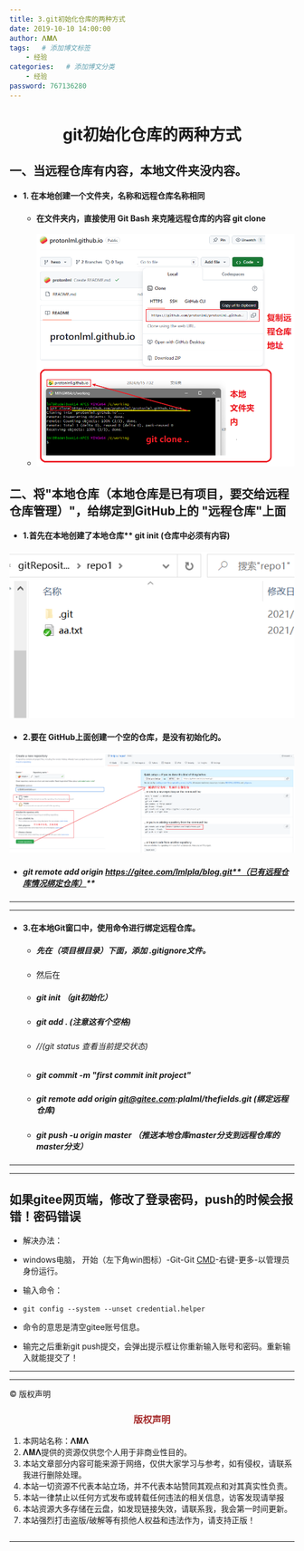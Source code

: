 ```yaml
---
title: 3.git初始化仓库的两种方式
date: 2019-10-10 14:00:00
author: 𝚲𝚳𝚲
tags:   # 添加博文标签
	- 经验
categories:   # 添加博文分类
	- 经验
password: 767136280
---
```


<h1><center>git初始化仓库的两种方式</center></h1>

## 一、当远程仓库有内容，本地文件夹没内容。

- #### 1. 在本地创建一个文件夹，名称和远程仓库名称相同

  - #### 在文件夹内，直接使用 Git Bash 来克隆远程仓库的内容 git clone

  - ![image-20240615073509611](https://raw.githubusercontent.com/protonlml/blogimages/master/imgs/202406161040105.png)







## 二、将"本地仓库（本地仓库是已有项目，要交给远程仓库管理）"，给绑定到GitHub上的 "远程仓库"上面

- #### 1.首先在本地创建了本地仓库** **git init**        (仓库中必须有内容)

![Image](https://raw.githubusercontent.com/protonlml/blogimages/master/imgs/202406161041150.png)

- #### 2.要在 GitHub上面创建一个空的仓库，是没有初始化的。

![img](https://raw.githubusercontent.com/protonlml/blogimages/master/imgs/202406161041493.png)

- ##### **git remote add origin** https://gitee.com/lmlpla/blog.git**（已有远程仓库情况绑定仓库）**

---

---



- #### 3.**在本地Git窗口中，使用命令进行绑定远程仓库。**

  - ##### 先在（项目根目录）下面，添加    .gitignore文件。

  - 然后在

  - ##### git init  （git初始化）

  - ##### git add .    (注意这有个空格)

  - ###### //(git status 查看当前提交状态)

  - ##### git commit -m "first commit init project"

  - ##### git remote add origin git@gitee.com:plalml/thefields.git    (绑定远程仓库)

  - ##### git push -u origin master          （推送本地仓库master分支到远程仓库的master分支）
    



-----

----

## 如果gitee网页端，修改了登录密码，push的时候会报错！密码错误

- 解决办法：

- windows电脑， 开始（左下角win图标）-Git-Git [CMD](https://so.csdn.net/so/search?q=CMD&spm=1001.2101.3001.7020)-右键-更多-以管理员身份运行。

- 输入命令：

- ```git
  git config --system --unset credential.helper
  ```

- 命令的意思是清空gitee账号信息。

- 输完之后重新git push提交，会弹出提示框让你重新输入账号和密码。重新输入就能提交了！

















---


----

© 版权声明

<escape>

<div>
    <h3 align="center"  style="color: brown;" >版权声明</h3>
    <table>
   		<tr>
    		<ol>
				<li>本网站名称：𝚲𝚳𝚲</li>
				<li>𝚲𝚳𝚲提供的资源仅供您个人用于非商业性目的。</li>
				<li>本站文章部分内容可能来源于网络，仅供大家学习与参考，如有侵权，请联系我进行删除处理。</li>
				<li>本站一切资源不代表本站立场，并不代表本站赞同其观点和对其真实性负责。</li>
        		<li>本站一律禁止以任何方式发布或转载任何违法的相关信息，访客发现请举报</li> 
        		<li>本站资源大多存储在云盘，如发现链接失效，请联系我，我会第一时间更新。</li>
        		<li>本站强烈打击盗版/破解等有损他人权益和违法作为，请支持正版！</li>  
			</ol>
		</tr>
	</table>
</div>









</escape>

----



